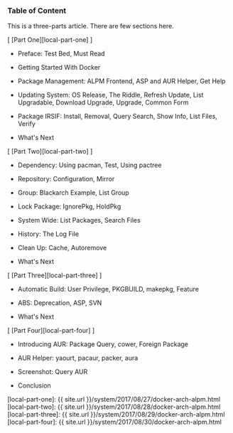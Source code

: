 ### Table of Content

This is a three-parts article.
There are few sections here.

[ [Part One][local-part-one] ]

*	Preface: Test Bed, Must Read

*	Getting Started With Docker

*	Package Management: ALPM Frontend, ASP and AUR Helper, Get Help

*	Updating System: OS Release, The Riddle, Refresh Update, List Upgradable, Download Upgrade, Upgrade, Common Form

*	Package IRSIF: Install, Removal, Query Search, Show Info, List Files, Verify

*	What's Next

[ [Part Two][local-part-two] ]

*	Dependency: Using pacman, Test, Using pactree

*	Repository: Configuration, Mirror

*	Group: Blackarch Example, List Group

*	Lock Package: IgnorePkg, HoldPkg

*	System Wide: List Packages, Search Files

*	History: The Log File

*	Clean Up: Cache, Autoremove

*	What's Next

[ [Part Three][local-part-three] ]

*	Automatic Build: User Privilege, PKGBUILD, makepkg, Feature

*	ABS: Deprecation, ASP, SVN

*	What's Next

[ [Part Four][local-part-four] ]

*	Introducing AUR: Package Query, cower, Foreign Package

*	AUR Helper: yaourt, pacaur, packer, aura

*	Screenshot: Query AUR

*	Conclusion

[//]: <> ( -- -- -- links below -- -- -- )

[local-part-one]:   {{ site.url }}/system/2017/08/27/docker-arch-alpm.html
[local-part-two]:   {{ site.url }}/system/2017/08/28/docker-arch-alpm.html
[local-part-three]: {{ site.url }}/system/2017/08/29/docker-arch-alpm.html
[local-part-four]:	{{ site.url }}/system/2017/08/30/docker-arch-alpm.html
